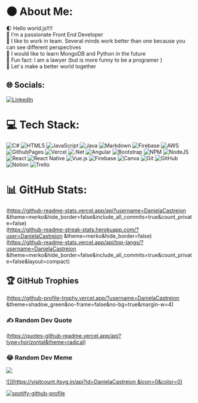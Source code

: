 #  🌑 About Me:
 🌓 Hello world.js!!!!<br>
 🐺 I'm a passionate Front End Developer<br>
 🐾 I like to  work  in team.  Several minds work better than one because you can see different perspectives<br>
 🌙 I would like to learn MongoDB and Python in the future<br>
 🌟 Fun fact: I am a lawyer (but is more funny to be a programer )<br>
 🌈 Let´s make a better world together <br>


## 🌐 Socials:
[![LinkedIn](https://img.shields.io/badge/LinkedIn-%230077B5.svg?logo=linkedin&logoColor=white)](https://linkedin.com/in/https://www.linkedin.com/in/daniela-castrej%C3%B3n-ab7965282/) 

# 💻 Tech Stack:
![C#](https://img.shields.io/badge/c%23-%23239120.svg?style=for-the-badge&logo=csharp&logoColor=white) ![HTML5](https://img.shields.io/badge/html5-%23E34F26.svg?style=for-the-badge&logo=html5&logoColor=white) ![JavaScript](https://img.shields.io/badge/javascript-%23323330.svg?style=for-the-badge&logo=javascript&logoColor=%23F7DF1E) ![Java](https://img.shields.io/badge/java-%23ED8B00.svg?style=for-the-badge&logo=openjdk&logoColor=white) ![Markdown](https://img.shields.io/badge/markdown-%23000000.svg?style=for-the-badge&logo=markdown&logoColor=white) ![Firebase](https://img.shields.io/badge/firebase-%23039BE5.svg?style=for-the-badge&logo=firebase) ![AWS](https://img.shields.io/badge/AWS-%23FF9900.svg?style=for-the-badge&logo=amazon-aws&logoColor=white) ![GithubPages](https://img.shields.io/badge/github%20pages-121013?style=for-the-badge&logo=github&logoColor=white) ![Vercel](https://img.shields.io/badge/vercel-%23000000.svg?style=for-the-badge&logo=vercel&logoColor=white) ![.Net](https://img.shields.io/badge/.NET-5C2D91?style=for-the-badge&logo=.net&logoColor=white) ![Angular](https://img.shields.io/badge/angular-%23DD0031.svg?style=for-the-badge&logo=angular&logoColor=white) ![Bootstrap](https://img.shields.io/badge/bootstrap-%238511FA.svg?style=for-the-badge&logo=bootstrap&logoColor=white) ![NPM](https://img.shields.io/badge/NPM-%23CB3837.svg?style=for-the-badge&logo=npm&logoColor=white) ![NodeJS](https://img.shields.io/badge/node.js-6DA55F?style=for-the-badge&logo=node.js&logoColor=white) ![React](https://img.shields.io/badge/react-%2320232a.svg?style=for-the-badge&logo=react&logoColor=%2361DAFB) ![React Native](https://img.shields.io/badge/react_native-%2320232a.svg?style=for-the-badge&logo=react&logoColor=%2361DAFB) ![Vue.js](https://img.shields.io/badge/vue.js-%2335495e.svg?style=for-the-badge&logo=vuedotjs&logoColor=%234FC08D) ![Firebase](https://img.shields.io/badge/firebase-a08021?style=for-the-badge&logo=firebase&logoColor=ffcd34) ![Canva](https://img.shields.io/badge/Canva-%2300C4CC.svg?style=for-the-badge&logo=Canva&logoColor=white) ![Git](https://img.shields.io/badge/git-%23F05033.svg?style=for-the-badge&logo=git&logoColor=white) ![GitHub](https://img.shields.io/badge/github-%23121011.svg?style=for-the-badge&logo=github&logoColor=white) ![Notion](https://img.shields.io/badge/Notion-%23000000.svg?style=for-the-badge&logo=notion&logoColor=white) ![Trello](https://img.shields.io/badge/Trello-%23026AA7.svg?style=for-the-badge&logo=Trello&logoColor=white)

# 📊 GitHub Stats:
(https://github-readme-stats.vercel.app/api?username=DanielaCastrejon &theme=merko&hide_border=false&include_all_commits=true&count_private=false)<br/>
(https://github-readme-streak-stats.herokuapp.com/?user=DanielaCastrejon &theme=merko&hide_border=false)<br/>
(https://github-readme-stats.vercel.app/api/top-langs/?username=DanielaCastrejon &theme=merko&hide_border=false&include_all_commits=true&count_private=false&layout=compact)

## 🏆 GitHub Trophies
(https://github-profile-trophy.vercel.app/?username=DanielaCastrejon &theme=shadow_green&no-frame=false&no-bg=true&margin-w=4)

### ✍️ Random Dev Quote
(https://quotes-github-readme.vercel.app/api?type=horizontal&theme=radical)

### 😂 Random Dev Meme
<img src='https://memer-new.vercel.app/' style="height: 400 px;"/>


[![](https://visitcount.itsvg.in/api?id=DanielaCastrejon &icon=0&color=0)](https://visitcount.itsvg.in)




[![spotify-github-profile](https://spotify-github-profile.vercel.app/api/view?uid=wo9ontaa8hg33u4d7xjymk85t&cover_image=true&theme=default&show_offline=false&background_color=121212&interchange=true)](https://spotify-github-profile.vercel.app/api/view?uid=wo9ontaa8hg33u4d7xjymk85t&redirect=true)

